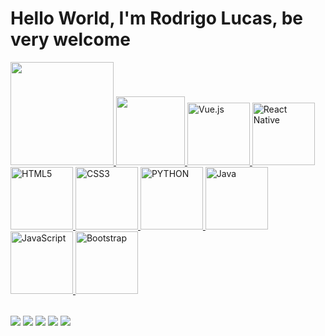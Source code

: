# Hello World, I'm Rodrigo Lucas, be very welcome

<table>
  <a href="https://github.com/roddrigolucas">
  <img height="165em" src="https://github-readme-stats.vercel.app/api?username=roddrigolucas&show_icons=true&theme=tokyonight"/>
  <img height="110em" src="https://github-readme-stats.vercel.app/api/top-langs/?username=roddrigolucas&layout=compact&langs_count=6&theme=tokyonight"/>
  <img src="https://img.icons8.com/color/2x/vue-js.png" width="100" alt="Vue.js">
  <img src="https://upload.wikimedia.org/wikipedia/commons/thumb/a/a7/React-icon.svg/539px-React-icon.svg.png" width="100" alt="React Native">
  <img src="https://img.icons8.com/color/2x/html-5.png" width="100" alt="HTML5">
  <img src="https://img.icons8.com/color/2x/css3.png" width="100" alt="CSS3">
     <img src="https://img.icons8.com/?size=100&id=l75OEUJkPAk4&format=png&color=000000" width="100" alt="PYTHON">
     <img src="https://img.icons8.com/?size=100&id=5OD485koNIrb&format=png&color=000000" width="100" alt="Java">
  <img src="https://static.vecteezy.com/system/resources/previews/027/127/560/non_2x/javascript-logo-javascript-icon-transparent-free-png.png" width="100" alt="JavaScript">
  <img src="https://img.icons8.com/color/2x/bootstrap.png" width="100" alt="Bootstrap">
</table>

<div> 
  <a href="https://www.youtube.com/channel/UC1tyEPJPxjpONT5ymcx765A" target="_blank"><img src="https://img.shields.io/badge/YouTube-FF0000?style=for-the-badge&logo=youtube&logoColor=white" target="_blank"></a>
  <a href="https://www.instagram.com/roddrigolucas" target="_blank"><img src="https://img.shields.io/badge/-Instagram-%23E4405F?style=for-the-badge&logo=instagram&logoColor=white" target="_blank"></a>
  <a href = "mailto: rodrigolucassantosss@gmail.com"><img src="https://img.shields.io/badge/-Gmail-%23333?style=for-the-badge&logo=gmail&logoColor=white" target="_blank"></a>
  <a href="https://www.linkedin.com/in/roddrigolucas/" target="_blank"><img src="https://img.shields.io/badge/-LinkedIn-%230077B5?style=for-the-badge&logo=linkedin&logoColor=white" target="_blank"></a> 
  <a href="https://gitlab.com/roddrigolucas" target="_blank"><img src="https://img.shields.io/badge/GitLab-330F63?style=for-the-badge&logo=gitlab&logoColor=white" target="_blank"></a> 
</div>
